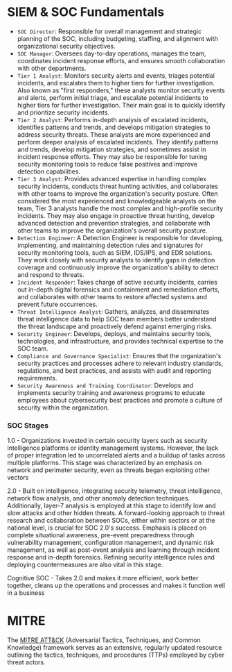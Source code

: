 # SIEM & SOC Fundamentals

- `SOC Director`: Responsible for overall management and
  strategic planning of the SOC, including budgeting, staffing, and
  alignment with organizational security objectives.
- `SOC Manager`: Oversees day-to-day operations, manages the team, coordinates incident response efforts, and ensures smooth
  collaboration with other departments.
- `Tier 1 Analyst`: Monitors security alerts and events,
  triages potential incidents, and escalates them to higher tiers for
  further investigation. Also known as "first responders," these analysts monitor security events and alerts, perform initial triage, and escalate potential incidents to higher tiers for further investigation. Their main goal is to quickly identify and prioritize security incidents.
- `Tier 2 Analyst`: Performs in-depth analysis of escalated
  incidents, identifies patterns and trends, and develops mitigation
  strategies to address security threats. These analysts are more experienced and perform deeper analysis of escalated incidents. They identify patterns and trends, develop mitigation strategies, and sometimes assist in incident response efforts. They may also be responsible for tuning security monitoring tools to reduce false positives and improve detection capabilities.
- `Tier 3 Analyst`: Provides advanced expertise in handling
  complex security incidents, conducts threat hunting activities, and
  collaborates with other teams to improve the organization's security
  posture. Often considered the most experienced and knowledgeable analysts on the team, Tier 3 analysts handle the most complex and high-profile security incidents. They may also engage in proactive threat hunting, develop advanced detection and prevention strategies, and collaborate with other teams to improve the organization's overall security posture.
- `Detection Engineer`: A Detection Engineer is responsible
  for developing, implementing, and maintaining detection rules and
  signatures for security monitoring tools, such as SIEM, IDS/IPS, and EDR solutions. They work closely with security analysts to identify gaps in detection coverage and continuously improve the organization's ability
  to detect and respond to threats.
- `Incident Responder`: Takes charge of active security
  incidents, carries out in-depth digital forensics and containment and
  remediation efforts, and collaborates with other teams to restore
  affected systems and prevent future occurrences.
- `Threat Intelligence Analyst`: Gathers, analyzes, and
  disseminates threat intelligence data to help SOC team members better
  understand the threat landscape and proactively defend against emerging
  risks.
- `Security Engineer`: Develops, deploys, and maintains
  security tools, technologies, and infrastructure, and provides technical expertise to the SOC team.
- `Compliance and Governance Specialist`: Ensures that the
  organization's security practices and processes adhere to relevant
  industry standards, regulations, and best practices, and assists with
  audit and reporting requirements.
- `Security Awareness and Training Coordinator`: Develops
  and implements security training and awareness programs to educate
  employees about cybersecurity best practices and promote a culture of
  security within the organization.

### SOC Stages

1.0 - Organizations invested in certain security layers such as security intelligence platforms or identity management systems. However, the lack of proper integration led to uncorrelated alerts and a buildup of tasks across multiple platforms. This stage was characterized by an emphasis on network and perimeter security, even as threats began exploiting other vectors

2.0 - Built on intelligence, integrating security telemetry, threat intelligence, network flow analysis, and other anomaly detection techniques. Additionally, layer-7 analysis is employed at this stage to identify low and slow attacks and other hidden threats. A forward-looking approach to threat research and collaboration between SOCs, either within sectors or at the national level, is crucial for SOC 2.0's success. Emphasis is placed on complete situational awareness, pre-event preparedness through vulnerability management, configuration management, and dynamic risk management, as well as post-event analysis and learning through incident response and in-depth forensics. Refining security intelligence rules and deploying countermeasures are also vital in this stage.

Cognitive SOC - Takes 2.0 and makes it more efficient, work better together, cleans up the operations and processes and makes it function well in a business

# MITRE

The [MITRE ATT&CK](https://attack.mitre.org/) (Adversarial Tactics, Techniques, and Common Knowledge) framework
serves as an extensive, regularly updated resource outlining the
tactics, techniques, and procedures (TTPs) employed by cyber threat
actors.
